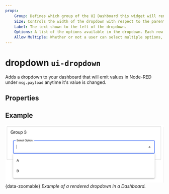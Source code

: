 ```yaml
---
props:
    Group: Defines which group of the UI Dashboard this widget will render in.
    Size: Controls the width of the dropdown with respect to the parent group. Maximum value is the width of the group.
    Label: The text shown to the left of the dropdown.
    Options: A list of the options available in the dropdown. Each row defines a `label` (shown in the dropdown) and `value` (emitted on selection) property.
    Allow Multiple: Whether or not a user can select multiple options, if so, checkboxes are shown, and value is emitted in an array.
---
```


<script setup>
</script>

# dropdown `ui-dropdown`

Adds a dropdown to your dashboard that will emit values in Node-RED under `msg.payload` anytime it's value is changed.

## Properties

<PropsTable/>

## Example

![Example of a dropdown](../../assets/images/node-examples/ui-dropdown.png "Example of a dropdown"){data-zoomable}
*Example of a rendered dropdown in a Dashboard.*
